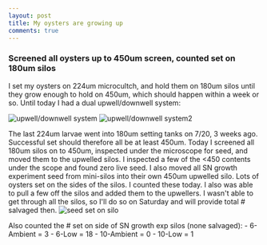 ```yaml
---
layout: post
title: My oysters are growing up  
comments: true
---
```


### Screened all oysters up to 450um screen, counted set on 180um silos

I set my oysters on 224um microcultch, and hold them on 180um silos until they grow enough to hold on 450um, which should happen within a week or so.  Until today I had a dual upwell/downwell system: 

![upwell/downwell system](https://github.com/laurahspencer/LabNotebook/blob/master/images/2017-07-12-Upwell-downwell-setup.JPG?raw=true)
![upwell/downwell system2](https://github.com/laurahspencer/LabNotebook/blob/master/images/2017-07-12-Upwell-downwell-setup2.JPG?raw=true)

The last 224um larvae went into 180um setting tanks on 7/20, 3 weeks ago. Successful set should therefore all be at least 450um.  Today I screened all 180um silos on to 450um, inspected under the microscope for seed, and moved them to the upwelled silos.  I inspected a few of the <450 contents under the scope and found zero live seed.  I also moved all SN growth experiment seed from mini-silos into their own 450um upwelled silo. Lots of oysters set on the sides of the silos. I counted these today. I also was able to pull a few off the silos and added them to the upwellers.  I wasn't able to get through all the silos, so I'll do so on Saturday and will provide total # salvaged then.
  ![seed set on silo](https://github.com/laurahspencer/LabNotebook/blob/master/images/2017-08-09-Seed-set-on-silos.jpg?raw=true)
 
 Also counted the # set on side of SN growth exp silos (none salvaged): 
    - 6-Ambient = 3
    - 6-Low = 18
    - 10-Ambient = 0
    - 10-Low = 1
 
 

  

